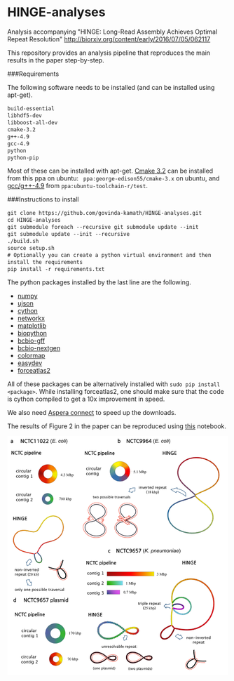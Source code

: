 # HINGE-analyses
Analysis accompanying  "HINGE: Long-Read Assembly Achieves Optimal Repeat Resolution" http://biorxiv.org/content/early/2016/07/05/062117


This repository provides an analysis pipeline that reproduces the main results in the paper step-by-step.


###Requirements

The following software needs to be installed (and can be installed using apt-get).

```
build-essential
libhdf5-dev
libboost-all-dev
cmake-3.2
g++-4.9
gcc-4.9
python
python-pip
```

Most of these can be installed with apt-get. [Cmake 3.2](http://askubuntu.com/questions/610291/how-to-install-cmake-3-2-on-ubuntu-14-04) can be installed from this ppa on ubuntu: ` ppa:george-edison55/cmake-3.x` on ubuntu, and [gcc/g++-4.9](http://askubuntu.com/questions/428198/getting-installing-gcc-g-4-9-on-ubuntu) from `ppa:ubuntu-toolchain-r/test`.



###Instructions to install

```
git clone https://github.com/govinda-kamath/HINGE-analyses.git
cd HINGE-analyses
git submodule foreach --recursive git submodule update --init
git submodule update --init --recursive
./build.sh
source setup.sh
# Optionally you can create a python virtual environment and then install the requirements
pip install -r requirements.txt 
```

The python packages installed by the last line are the following. 


-  [numpy](https://pypi.python.org/pypi/numpy)
-  [ujson](https://pypi.python.org/pypi/ujson)
-  [cython](https://pypi.python.org/pypi/Cython/)
-  [networkx](https://pypi.python.org/pypi/networkx/)
-  [matplotlib](https://pypi.python.org/pypi/matplotlib/)
-  [biopython](https://pypi.python.org/pypi/biopython/1.67)
-  [bcbio-gff](https://pypi.python.org/pypi/bcbio-gff/0.6.2)
-  [bcbio-nextgen](https://pypi.python.org/pypi/bcbio-nextgen/0.9.9)
-  [colormap](https://pypi.python.org/pypi/colormap)
-  [easydev](https://pypi.python.org/pypi/easydev/0.9.25)
-  [forceatlas2](https://pypi.python.org/pypi/ForceAtlas2/1.0)


All of these packages can be alternatively installed with `sudo pip install <package>`. While installing forceatlas2, one should make sure that the code is cython compiled to get a 10x improvement in speed.

We also need [Aspera connect](http://downloads.asperasoft.com/en/downloads/8?list) to speed up the downloads.

The results of Figure 2 in the paper can be reproduced using [this](https://github.com/govinda-kamath/HINGE-analyses/blob/master/HINGE_pipeline_NCTC.ipynb) notebook.


![results](results_appeal.png)
